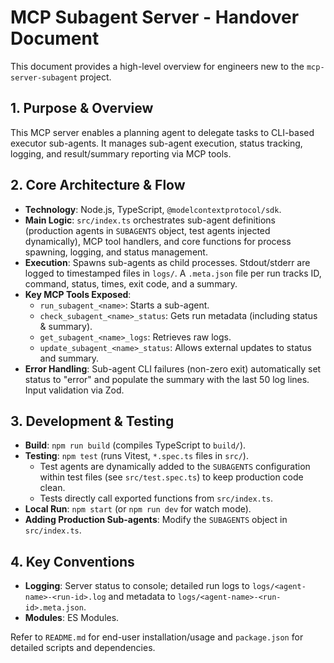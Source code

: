 # MCP Subagent Server - Handover Document

This document provides a high-level overview for engineers new to the `mcp-server-subagent` project.

## 1. Purpose & Overview

This MCP server enables a planning agent to delegate tasks to CLI-based executor sub-agents. It manages sub-agent execution, status tracking, logging, and result/summary reporting via MCP tools.

## 2. Core Architecture & Flow

*   **Technology**: Node.js, TypeScript, `@modelcontextprotocol/sdk`.
*   **Main Logic**: `src/index.ts` orchestrates sub-agent definitions (production agents in `SUBAGENTS` object, test agents injected dynamically), MCP tool handlers, and core functions for process spawning, logging, and status management.
*   **Execution**: Spawns sub-agents as child processes. Stdout/stderr are logged to timestamped files in `logs/`. A `.meta.json` file per run tracks ID, command, status, times, exit code, and a summary.
*   **Key MCP Tools Exposed**:
    *   `run_subagent_<name>`: Starts a sub-agent.
    *   `check_subagent_<name>_status`: Gets run metadata (including status & summary).
    *   `get_subagent_<name>_logs`: Retrieves raw logs.
    *   `update_subagent_<name>_status`: Allows external updates to status and summary.
*   **Error Handling**: Sub-agent CLI failures (non-zero exit) automatically set status to "error" and populate the summary with the last 50 log lines. Input validation via Zod.

## 3. Development & Testing

*   **Build**: `npm run build` (compiles TypeScript to `build/`).
*   **Testing**: `npm test` (runs Vitest, `*.spec.ts` files in `src/`).
    *   Test agents are dynamically added to the `SUBAGENTS` configuration within test files (see `src/test.spec.ts`) to keep production code clean.
    *   Tests directly call exported functions from `src/index.ts`.
*   **Local Run**: `npm start` (or `npm run dev` for watch mode).
*   **Adding Production Sub-agents**: Modify the `SUBAGENTS` object in `src/index.ts`.

## 4. Key Conventions

*   **Logging**: Server status to console; detailed run logs to `logs/<agent-name>-<run-id>.log` and metadata to `logs/<agent-name>-<run-id>.meta.json`.
*   **Modules**: ES Modules.

Refer to `README.md` for end-user installation/usage and `package.json` for detailed scripts and dependencies. 